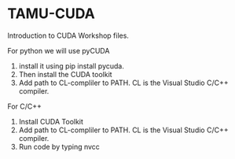 # TAMU-CUDA
Introduction to CUDA Workshop files.


For python we will use pyCUDA
1) install it using pip install pycuda.
2) Then install the CUDA toolkit
3) Add path to CL-compliler to PATH. CL is the Visual Studio C/C++ compiler.

For C/C++
1) Install CUDA Toolkit
2) Add path to CL-compliler to PATH. CL is the Visual Studio C/C++ compiler.
3) Run code by typing nvcc <filename>
